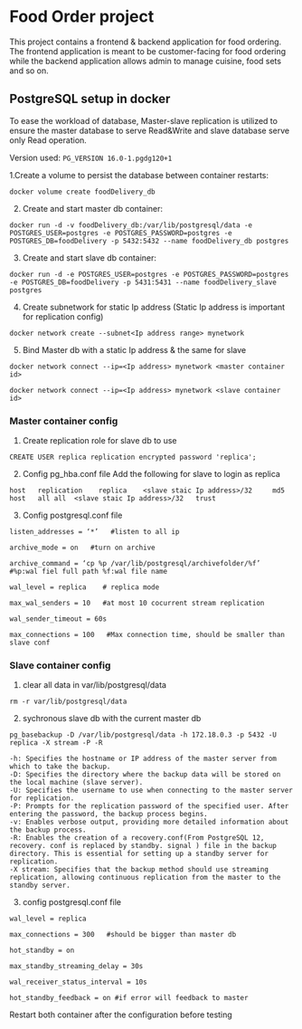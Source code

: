 # Food Order project
This project contains a frontend & backend application for food ordering. The frontend application is meant to be customer-facing for food ordering while the backend application allows admin to manage cuisine, food sets and so on.

## PostgreSQL setup in docker

To ease the workload of database, Master-slave replication is utilized to ensure the master database to serve Read&Write and slave database serve only Read operation. 

Version used: `PG_VERSION 16.0-1.pgdg120+1`

1.Create a volume to persist the database between container restarts:
```
docker volume create foodDelivery_db
```

2. Create and start master db container:
```
docker run -d -v foodDelivery_db:/var/lib/postgresql/data -e POSTGRES_USER=postgres -e POSTGRES_PASSWORD=postgres -e POSTGRES_DB=foodDelivery -p 5432:5432 --name foodDelivery_db postgres
```

3. Create and start slave db container:
```
docker run -d -e POSTGRES_USER=postgres -e POSTGRES_PASSWORD=postgres -e POSTGRES_DB=foodDelivery -p 5431:5431 --name foodDelivery_slave postgres
```

4. Create subnetwork for static Ip address (Static Ip address is important for replication config)
```  
docker network create --subnet<Ip address range> mynetwork
```

5. Bind Master db with a static Ip address & the same for slave
```
docker network connect --ip=<Ip address> mynetwork <master container id>
```
```
docker network connect --ip=<Ip address> mynetwork <slave container id>
```

### Master container config
1. Create replication role for slave db to use
```
CREATE USER replica replication encrypted password 'replica';
```

2. Config pg_hba.conf file
Add the following for slave to login as replica
```
host   replication    replica    <slave staic Ip address>/32     md5
host   all all  <slave staic Ip address>/32   trust  
```

3. Config postgresql.conf file

```
listen_addresses = ‘*’   #listen to all ip
 
archive_mode = on   #turn on archive
 
archive_command = ‘cp %p /var/lib/postgresql/archivefolder/%f’   #%p:wal fiel full path %f:wal file name  
 
wal_level = replica    # replica mode
 
max_wal_senders = 10   #at most 10 cocurrent stream replication 
 
wal_sender_timeout = 60s    
 
max_connections = 100   #Max connection time, should be smaller than slave conf
```

### Slave container config

1. clear all data in var/lib/postgresql/data
```
rm -r var/lib/postgresql/data
```

2. sychronous slave db with the current master db
```
pg_basebackup -D /var/lib/postgresql/data -h 172.18.0.3 -p 5432 -U replica -X stream -P -R

-h: Specifies the hostname or IP address of the master server from which to take the backup.
-D: Specifies the directory where the backup data will be stored on the local machine (slave server).
-U: Specifies the username to use when connecting to the master server for replication.
-P: Prompts for the replication password of the specified user. After entering the password, the backup process begins.
-v: Enables verbose output, providing more detailed information about the backup process.
-R: Enables the creation of a recovery.conf(From PostgreSQL 12, recovery. conf is replaced by standby. signal ) file in the backup directory. This is essential for setting up a standby server for replication.
-X stream: Specifies that the backup method should use streaming replication, allowing continuous replication from the master to the standby server.
```

3. config postgresql.conf file
```
wal_level = replica
 
max_connections = 300   #should be bigger than master db
 
hot_standby = on 
 
max_standby_streaming_delay = 30s 
 
wal_receiver_status_interval = 10s  
 
hot_standby_feedback = on #if error will feedback to master
```

Restart both container after the configuration before testing
